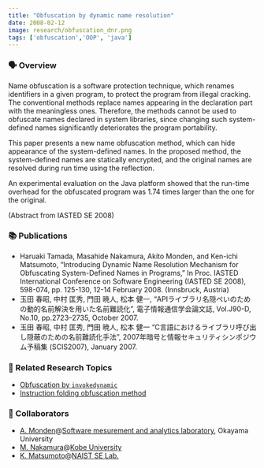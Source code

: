 ```yaml
---
title: "Obfuscation by dynamic name resolution"
date: 2008-02-12
image: research/obfuscation_dnr.png
tags: ['obfuscation','OOP', 'java']
---
```


### :speaking_head: Overview

Name obfuscation is a software protection technique, which renames identifiers in a given program, to protect the program from illegal cracking.
The conventional methods replace names appearing in the declaration part with the meaningless ones. 
Therefore, the methods cannot be used to obfuscate names declared in system libraries, since changing such system-defined names significantly deteriorates the program portability.

This paper presents a new name obfuscation method, which can hide appearance of the system-defined names.
In the proposed method, the system-defined names are statically encrypted, and the original names are resolved during run time using the reflection.

An experimental evaluation on the Java platform showed that the run-time overhead for the obfuscated program was 1.74 times larger than the one for the original.

(Abstract from IASTED SE 2008)

### :books: Publications

* Haruaki Tamada, Masahide Nakamura, Akito Monden, and Ken-ichi Matsumoto, “Introducing Dynamic Name Resolution Mechanism for Obfuscating System-Defined Names in Programs,” In Proc. IASTED International Conference on Software Engineering (IASTED SE 2008), 598-074, pp. 125-130, 12-14 February 2008. (Innsbruck, Austria)
* 玉田 春昭, 中村 匡秀, 門田 暁人, 松本 健一, “APIライブラリ名隠ぺいのための動的名前解決を用いた名前難読化”, 電子情報通信学会論文誌, Vol.J90-D, No.10, pp.2723–2735, October 2007. 
* 玉田 春昭, 中村 匡秀, 門田 暁人, 松本 健一 “C言語におけるライブラリ呼び出し隠蔽のための名前難読化手法”, 2007年暗号と情報セキュリティシンポジウム予稿集 (SCIS2007), January 2007.

### :mag_right: Related Research Topics

* [Obfuscation by `invokedynamic`](../obfuscation_by_invokedynamic)
* [Instruction folding obfuscation method](../obfuscation_by_method_folding)

### :handshake: Collaborators

* [A. Monden](http://digi-ana.sakura.ne.jp/)@[Software mesurement and analytics laboratory](http://analytics.jpn.org/index-e.html), Okayama University
* [M. Nakamura](http://www27.cs.kobe-u.ac.jp/~masa-n/)@[Kobe University](http://www27.cs.kobe-u.ac.jp/wiki/home/)
* [K. Matsumoto](http://isw3.naist.jp/~matumoto/)@[NAIST SE Lab.](https://se-naist.jp)
